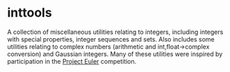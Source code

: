 # inttools

A collection of miscellaneous utilities relating to integers, including integers with special properties, integer sequences and sets. Also includes some utilities relating to complex numbers (arithmetic and int,float->complex conversion) and Gaussian integers. Many of these utilities were inspired by participation in the <a href="https://projecteuler.net" target="_blank">Project Euler</a> competition.


